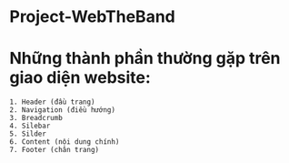 # Project-WebTheBand

# Những thành phần thường gặp trên giao diện website:
    1. Header (đầu trang)
    2. Navigation (điều hướng)
    3. Breadcrumb
    4. Silebar
    5. Silder
    6. Content (nội dung chính)
    7. Footer (chân trang)